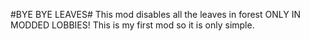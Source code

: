 #BYE BYE LEAVES#
This mod disables all the leaves in forest ONLY IN MODDED LOBBIES!
This is my first mod so it is only simple.





